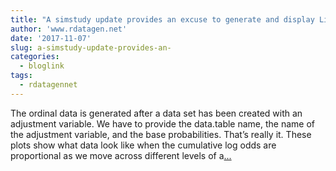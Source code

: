 ```yaml
---
title: "A simstudy update provides an excuse to generate and display Likert-type data"
author: 'www.rdatagen.net'
date: '2017-11-07'
slug: a-simstudy-update-provides-an-
categories:
  - bloglink
tags:
  - rdatagennet
---
```


The ordinal data is generated after a data set has been created with an adjustment variable. We have to provide the data.table name, the name of the adjustment variable, and the base probabilities. That’s really it. These plots show what data look like when the cumulative log odds are proportional as we move across different levels of a[... <i class="fas fa-external-link-alt"></i>](https://www.rdatagen.net/post/generating-and-displaying-likert-type-data/)

